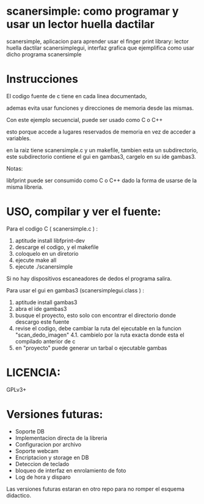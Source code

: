 scanersimple: como programar y usar un lector huella dactilar
============

scanersimple, aplicacion para aprender usar el finger print library: lector huella dactilar
scanersimplegui, interfaz grafica que ejemplifica como usar dicho programa scanersimple


Instrucciones
=============

El codigo fuente de c tiene en cada linea documentado, 

ademas evita usar funciones y direcciones de memoria desde las mismas.

Con este ejemplo secuencial, puede ser usado como C o C++

esto porque accede a lugares reservados de memoria en vez de acceder a variables.

en la raiz tiene scanersimple.c y un makefile, tambien esta un subdirectorio, 
este subdirectorio contiene el gui en gambas3, cargelo en su ide gambas3.

Notas:

libfprint puede ser consumido como C o C++ dado la forma de usarse de la misma libreria.


USO, compilar y ver el fuente:
=============================

Para el codigo C ( scanersimple.c ) :

1. aptitude install libfprint-dev
2. descarge el codigo, y el makefile
3. coloquelo en un diretorio
4. ejecute make all
5. ejecute ./scanersimple

Si no hay dispositivos escaneadores de dedos el programa salira.


Para usar el gui en gambas3 (scanersimplegui.class ) :

1. aptitude install gambas3
2. abra el ide gambas3
3. busque el proyecto, esto solo con encontrar el directorio donde descargo este fuente
4. revise el codigo, debe cambiar la ruta del ejecutable en la funcion "scan_dedo_imagen" 
4.1. cambielo por la ruta exacta donde esta el compilado anterior de c
5. en "proyecto" puede generar un tarbal o ejecutable gambas

LICENCIA:
========

GPLv3+

Versiones futuras:
=================

* Soporte DB
* Implementacion directa de la libreria
* Configuracion por archivo
* Soporte webcam
* Encriptacion y storage en DB
* Deteccion de teclado
* bloqueo de interfaz en enrolamiento de foto
* Log de hora y disparo

Las versiones futuras estaran en otro repo para no romper el esquema didactico.
